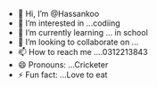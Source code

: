 - 👋 Hi, I’m @Hassankoo
- 👀 I’m interested in ...codiing  
- 🌱 I’m currently learning ... in school
- 💞️ I’m looking to collaborate on ...
- 📫 How to reach me ....0312213843
- 😄 Pronouns: ...Cricketer
- ⚡ Fun fact: ...Love to eat

<!---
Hassankoo/Hassankoo is a ✨ special ✨ repository because its `README.md` (this file) appears on your GitHub profile.
You can click the Preview link to take a look at your changes.
--->
